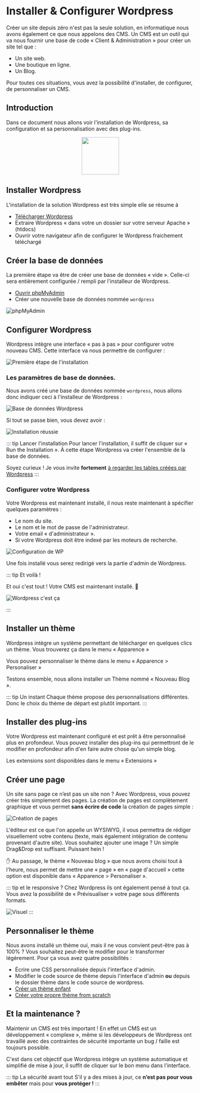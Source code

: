 # Installer & Configurer Wordpress

Créer un site depuis zéro n'est pas la seule solution, en informatique nous avons également ce que nous appelons des CMS. Un CMS est un outil qui va nous fournir une base de code « Client & Administration » pour créer un site tel que :

- Un site web.
- Une boutique en ligne.
- Un Blog.

Pour toutes ces situations, vous avez la possibilité d'installer, de configurer, de personnaliser un CMS.

## Introduction

Dans ce document nous allons voir l'installation de Wordpress, sa configuration et sa personnalisation avec des plug-ins.

<div style="text-align: center">
    <img src="./res/logo.png" height="100px" />
</div>

## Installer Wordpress

L'installation de la solution Wordpress est très simple elle se résume à

- [Télécharger Wordpress](https://fr.wordpress.org/download/)
- Extraire Wordpress « dans votre un dossier sur votre serveur Apache » (htdocs)
- Ouvrir votre navigateur afin de configurer le Wordpress fraichement téléchargé

## Créer la base de données

La première étape va être de créer une base de données « vide ». Celle-ci sera entièrement configurée / rempli par l'installeur de Wordpress.

- [Ouvrir phpMyAdmin](http://localhost/phpmyadmin/)
- Créer une nouvelle base de données nommée `wordpress`

![phpMyAdmin](./res/pma.png)

## Configurer Wordpress

Wordpress intègre une interface « pas à pas » pour configurer votre nouveau CMS. Cette interface va nous permettre de configurer :

![Première étape de l'installation](./res/setup_wp.png)

### Les paramètres de base de données.

Nous avons créé une base de données nommée `wordpress`, nous allons donc indiquer ceci à l'installeur de Wordpress :

![Base de données Wordpress](./res/bdd_wp.png)

Si tout se passe bien, vous devez avoir :

![Installation réussie](./res/bdd_wp2.png)

::: tip Lancer l'installation
Pour lancer l'installation, il suffit de cliquer sur « Run the Installation ». À cette étape Wordpress va créer l'ensemble de la base de données.

Soyez curieux ! Je vous invite **fortement** [à regarder les tables créées par Wordpress](http://localhost/phpmyadmin/db_structure.php?server=1&db=wordpress)
:::

### Configurer votre Wordpress

Votre Wordpress est maintenant installé, il nous reste maintenant à spécifier quelques paramètres :

- Le nom du site.
- Le nom et le mot de passe de l'administrateur.
- Votre email « d'administrateur ».
- Si votre Wordpress doit être indexé par les moteurs de recherche.

![Configuration de WP](./res/configuration_wp.png)

Une fois installé vous serez redirigé vers la partie d'admin de Wordpress.

::: tip Et voilà !

Et oui c'est tout ! Votre CMS est maintenant installé. 🥳

![Wordpress c'est ça](./res/wp_main_admin.png)

:::

## Installer un thème

Wordpress intègre un système permettant de télécharger en quelques clics un thème. Vous trouverez ça dans le menu « Apparence »

Vous pouvez personnaliser le thème dans le menu « Apparence > Personaliser »

Testons ensemble, nous allons installer un Thème nommé « Nouveau Blog ».

::: tip Un instant
Chaque thème propose des personnalisations différentes. Donc le choix du thème de départ est plutôt important.
:::

## Installer des plug-ins

Votre Wordpress est maintenant configuré et est prêt à être personnalisé plus en profondeur. Vous pouvez installer des plug-ins qui permettront de le modifier en profondeur afin d'en faire autre chose qu'un simple blog.

Les extensions sont disponibles dans le menu « Extensions »

## Créer une page

Un site sans page ce n’est pas un site non ? Avec Wordpress, vous pouvez créer très simplement des pages. La création de pages est complètement graphique et vous permet **sans écrire de code** la création de pages simple :

![Création de pages](./res/wp_page.png)

L'éditeur est ce que l'on appelle un WYSIWYG, il vous permettra de rédiger visuellement votre contenu (texte, mais également intégration de contenu provenant d'autre site). Vous souhaitez ajouter une image ? Un simple Drag&Drop est suffisant. Puissant hein !

✋ Au passage, le thème « Nouveau blog » que nous avons choisi tout à l'heure, nous permet de mettre une « page » en « page d'accueil » cette option est disponible dans « Apparence > Personaliser ».

::: tip et le responsive ?
Chez Wordpress ils ont également pensé à tout ça. Vous avez la possibilité de « Prévisualiser » votre page sous différents formats.

![Visuel](./res/previsualiser.png)
:::

## Personnaliser le thème

Nous avons installé un thème oui, mais il ne vous convient peut-être pas à 100% ? Vous souhaitez peut-être le modifier pour le transformer légèrement. Pour ça vous avez quatre possibilités :

- Écrire une CSS personnalisée depuis l'interface d'admin.
- Modifier le code source de thème depuis l'interface d'admin **ou** depuis le dossier thème dans le code source de wordpress.
- [Créer un thème enfant](https://www.tutowp.fr/comment-creer-un-theme-enfant-sur-wordpress/)
- [Créer votre propre thème from scratch](https://capitainewp.io/formations/developper-theme-wordpress/creer-base-theme-wordpress/)

## Et la maintenance ?

Maintenir un CMS est très important ! En effet un CMS est un développement « complexe », même si les développeurs de Wordpress ont travaillé avec des contraintes de sécurité importante un bug / faille est toujours possible.

C'est dans cet objectif que Wordpress intègre un système automatique et simplifié de mise à jour, il suffit de cliquer sur le bon menu dans l'interface.

::: tip La sécurité avant tout
S'il y a des mises à jour, ce **n’est pas pour vous embêter** mais pour **vous protéger !**
:::
